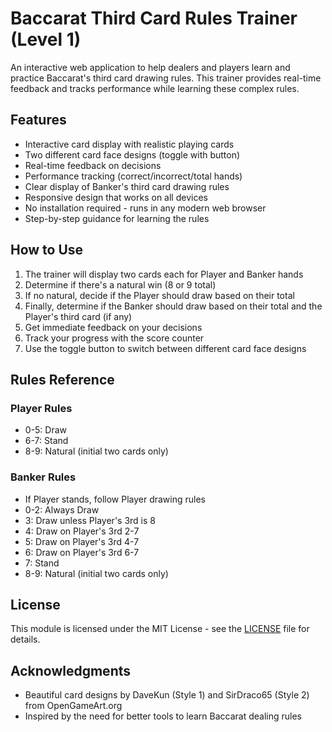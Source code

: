 # Baccarat Third Card Rules Trainer (Level 1)

An interactive web application to help dealers and players learn and practice Baccarat's third card drawing rules. This trainer provides real-time feedback and tracks performance while learning these complex rules.

## Features

- Interactive card display with realistic playing cards
- Two different card face designs (toggle with button)
- Real-time feedback on decisions
- Performance tracking (correct/incorrect/total hands)
- Clear display of Banker's third card drawing rules
- Responsive design that works on all devices
- No installation required - runs in any modern web browser
- Step-by-step guidance for learning the rules

## How to Use

1. The trainer will display two cards each for Player and Banker hands
2. Determine if there's a natural win (8 or 9 total)
3. If no natural, decide if the Player should draw based on their total
4. Finally, determine if the Banker should draw based on their total and the Player's third card (if any)
5. Get immediate feedback on your decisions
6. Track your progress with the score counter
7. Use the toggle button to switch between different card face designs

## Rules Reference

### Player Rules
- 0-5: Draw
- 6-7: Stand
- 8-9: Natural (initial two cards only)

### Banker Rules
- If Player stands, follow Player drawing rules
- 0-2: Always Draw
- 3: Draw unless Player's 3rd is 8
- 4: Draw on Player's 3rd 2-7
- 5: Draw on Player's 3rd 4-7
- 6: Draw on Player's 3rd 6-7
- 7: Stand
- 8-9: Natural (initial two cards only)

## License

This module is licensed under the MIT License - see the [LICENSE](LICENSE) file for details.

## Acknowledgments

- Beautiful card designs by DaveKun (Style 1) and SirDraco65 (Style 2) from OpenGameArt.org
- Inspired by the need for better tools to learn Baccarat dealing rules
